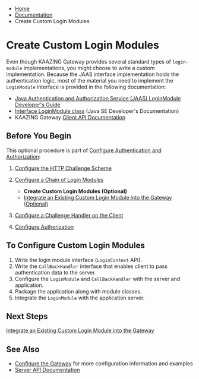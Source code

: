 -   [Home](../../index.md)
-   [Documentation](../index.md)
-   Create Custom Login Modules

Create Custom Login Modules
=========================================================================

Even though KAAZING Gateway provides several standard types of `login-module` implementations, you might choose to write a custom implementation. Because the JAAS interface implementation holds the authentication logic, most of the material you need to implement the `LoginModule` interface is provided in the following documentation:

-   [Java Authentication and Authorization Service (JAAS) LoginModule Developer's Guide](http://docs.oracle.com/javase/7/docs/technotes/guides/security/jaas/JAASLMDevGuide.html)
-   [Interface LoginModule class](http://docs.oracle.com/javase/7/docs/api/javax/security/auth/spi/LoginModule.html) (Java SE Developer's Documentation)
-   KAAZING Gateway [Client API Documentation](../index.md)

Before You Begin
----------------

This optional procedure is part of [Configure Authentication and Authorization](o_aaa_config_authentication.md):

1.  [Configure the HTTP Challenge Scheme](p_aaa_config_authscheme.md)
2.  [Configure a Chain of Login Modules](p_aaa_config_lm.md)
    -   **Create Custom Login Modules (Optional)**
    -   [Integrate an Existing Custom Login Module into the Gateway (Optional)](p_aaa_integ_custom_lm.md)

3.  [Configure a Challenge Handler on the Client](p_aaa_config_ch.md)
4.  [Configure Authorization](p_aaa_config_authorization.md)

To Configure Custom Login Modules
---------------------------------

1.  Write the login module interface (`LoginContext` API).
2.  Write the `CallBackHandler` interface that enables client to pass authentication data to the server.
3.  Configure the `LoginModule` and `CallBackHandler` with the server and application.
4.  Package the application along with module classes.
5.  Integrate the `LoginModule` with the application server.

Next Steps
----------

[Integrate an Existing Custom Login Module into the Gateway](p_aaa_integ_custom_lm.md)

See Also
------------------------------

-   [Configure the Gateway](../admin-reference/o_conf_checklist.md) for more configuration information and examples
-   [Server API Documentation](../index.md)
